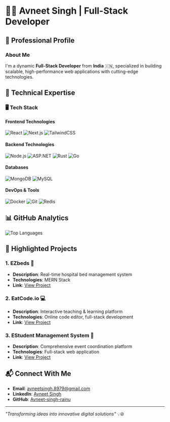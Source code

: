 # 👨‍💻 Avneet Singh | Full-Stack Developer

## 🌟 Professional Profile

### About Me
I'm a dynamic **Full-Stack Developer** from **India** 🇮🇳, specialized in building scalable, high-performance web applications with cutting-edge technologies.

## 💼 Technical Expertise

### 🖥️ Tech Stack

#### Frontend Technologies
![React](https://img.shields.io/badge/React-61DAFB?style=for-the-badge&logo=react&logoColor=black)
![Next.js](https://img.shields.io/badge/Next.js-000000?style=for-the-badge&logo=next.js&logoColor=white)
![TailwindCSS](https://img.shields.io/badge/Tailwind-38B2AC?style=for-the-badge&logo=tailwind-css&logoColor=white)

#### Backend Technologies
![Node.js](https://img.shields.io/badge/Node.js-43853D?style=for-the-badge&logo=node.js&logoColor=white)
![ASP.NET](https://img.shields.io/badge/ASP.NET-5C2D91?style=for-the-badge&logo=dotnet&logoColor=white)
![Rust](https://img.shields.io/badge/Rust-000000?style=for-the-badge&logo=rust&logoColor=white)
![Go](https://img.shields.io/badge/Go-00ADD8?style=for-the-badge&logo=go&logoColor=white)

#### Databases
![MongoDB](https://img.shields.io/badge/MongoDB-4EA94B?style=for-the-badge&logo=mongodb&logoColor=white)
![MySQL](https://img.shields.io/badge/MySQL-4479A1?style=for-the-badge&logo=mysql&logoColor=white)

#### DevOps & Tools
![Docker](https://img.shields.io/badge/Docker-2496ED?style=for-the-badge&logo=docker&logoColor=white)
![Git](https://img.shields.io/badge/Git-F05032?style=for-the-badge&logo=git&logoColor=white)
![Redis](https://img.shields.io/badge/Redis-DC382D?style=for-the-badge&logo=redis&logoColor=white)

## 📊 GitHub Analytics
![Top Languages](https://github-readme-stats.vercel.app/api/top-langs/?username=Avneet-singh-rainu&layout=compact&theme=radical)

## 🚀 Highlighted Projects

### 1. EZbeds 🏥
- **Description**: Real-time hospital bed management system
- **Technologies**: MERN Stack
- **Link**: [View Project](https://github.com/Avneet-singh-rainu/EZbeds)

### 2. EatCode.io 💻
- **Description**: Interactive teaching & learning platform
- **Technologies**: Online code editor, full-stack development
- **Link**: [View Project](https://github.com/Avneet-singh-rainu/EatCode.io)

### 3. EStudent Management System 🎉
- **Description**: Comprehensive event coordination platform
- **Technologies**: Full-stack web application
- **Link**: [View Project](https://github.com/Avneet-singh-rainu/EStudentWebApi/tree/master)

## 📬 Connect With Me
- **Email**: [avneetsingh.8979@gmail.com](mailto:avneetsingh.8979@gmail.com)
- **LinkedIn**: [Avneet Singh](https://www.linkedin.com/in/avneetsingh5576)
- **GitHub**: [Avneet-singh-rainu](https://github.com/Avneet-singh-rainu)

---

*"Transforming ideas into innovative digital solutions"* 💡🌐
